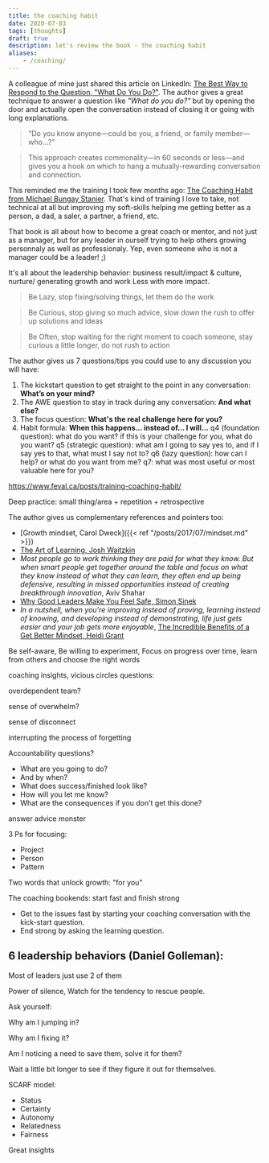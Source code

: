 ```yaml
---
title: the coaching habit
date: 2020-07-03
tags: [thoughts]
draft: true
description: let's review the book - the coaching habit
aliases:
    - /coaching/
---
```

A colleague of mine just shared this article on LinkedIn: [The Best Way to Respond to the Question, "What Do You Do?"](https://hbrascend.org/topics/the-best-way-to-respond-to-the-question-what-do-you-do/). The author gives a great technique to answer a question like _"What do you do?"_ but by opening the door and actually open the conversation instead of closing it or going with long explanations.
> “Do you know anyone—could be you, a friend, or family member—who...?”

> This approach creates commonality—in 60 seconds or less—and gives you a hook on which to hang a mutually-rewarding conversation and connection.

This reminded me the training I took few months ago: [The Coaching Habit from Michael Bungay Stanier](https://www.amazon.com/Coaching-Habit-Less-Change-Forever/dp/0978440749).
That's kind of training I love to take, not technical at all but improving my soft-skills helping me getting better as a person, a dad, a saler, a partner, a friend, etc.

That book is all about how to become a great coach or mentor, and not just as a manager, but for any leader in ourself trying to help others growing personnaly as well as professionaly. Yep, even someone who is not a manager could be a leader! ;)

It's all about the leadership behavior: business result/impact & culture, nurture/ generating growth and work Less with more impact.

> Be Lazy, stop fixing/solving things, let them do the work

> Be Curious, stop giving so much advice, slow down the rush to offer up solutions and ideas

> Be Often, stop waiting for the right moment to coach someone, stay curious a little longer, do not rush to action

The author gives us 7 questions/tips you could use to any discussion you will have:
1. The kickstart question to get straight to the point in any conversation: **What’s on your mind?**
2. The AWE question to stay in track during any conversation: **And what else?**
3. The focus question: **What's the real challenge here for you?**
4. Habit formula: **When this happens... instead of... I will...**
q4 (foundation question): what do you want?
if this is your challenge for you, what do you want?
q5 (strategic question): what am I going to say yes to, and if I say yes to that, what must I say not to?
q6 (lazy question): how can I help? or what do you want from me?
q7: what was most useful or most valuable here for you?

https://www.feval.ca/posts/training-coaching-habit/

Deep practice: small thing/area + repetition + retrospective

The author gives us complementary references and pointers too:
- [Growth mindset, Carol Dweck]({{< ref "/posts/2017/07/mindset.md" >}})
- [The Art of Learning, Josh Waitzkin](https://youtu.be/lj1gxz5puaQ)
- _Most people go to work thinking they are paid for what they know. But when smart people get together around the table and focus on what they know instead of what they can learn, they often end up being defensive, resulting in missed opportunities instead of creating breakthrough innovation_, Aviv Shahar
- [Why Good Leaders Make You Feel Safe, Simon Sinek](https://youtu.be/lmyZMtPVodo)
- _In a nutshell, when you're improving instead of proving, learning instead of knowing, and developing instead of demonstrating, life just gets easier and your job gets more enjoyable_, [The Incredible Benefits of a Get Better Mindset, Heidi Grant](https://youtu.be/l4kz92qWpLA)

Be self-aware, Be willing to experiment, Focus on progress over time, learn from others and choose the right words

coaching insights, vicious circles questions:

overdependent team?

sense of overwhelm?

sense of disconnect

interrupting the process of forgetting

Accountability questions?
- What are you going to do?
- And by when?
- What does success/finished look like?
- How will you let me know?
- What are the consequences if you don't get this done?

answer advice monster

3 Ps for focusing:
- Project
- Person
- Pattern

Two words that unlock growth: "for you"

The coaching bookends: start fast and finish strong
- Get to the issues fast by starting your coaching conversation with the kick-start question.
- End strong by asking the learning question.

6 leadership behaviors (Daniel Golleman):
-

Most of leaders just use 2 of them

Power of silence, Watch for the tendency to rescue people.

Ask yourself:

Why am I jumping in?

Why am I fixing it?

Am I noticing a need to save them, solve it for them?

Wait a little bit longer to see if they figure it out for themselves.

SCARF model:
- Status
- Certainty
- Autonomy
- Relatedness
- Fairness

Great insights 